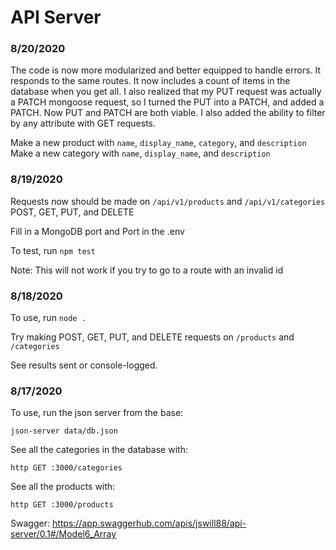 # API Server

### 8/20/2020

The code is now more modularized and better equipped to handle errors. It responds to the same routes. It now includes a count of items in the database when you get all. I also realized that my PUT request was actually a PATCH mongoose request, so I turned the PUT into a PATCH, and added a PATCH. Now PUT and PATCH are both viable. I also added the ability to filter by any attribute with GET requests. 

Make a new product with `name`, `display_name`, `category`, and `description`
Make a new category with `name`, `display_name`, and `description`

### 8/19/2020
Requests now should be made on `/api/v1/products` and `/api/v1/categories`  
POST, GET, PUT, and DELETE  

Fill in a MongoDB port and Port in the .env  

To test, run `npm test`  

Note: This will not work if you try to go to a route with an invalid id  

### 8/18/2020
To use, run `node .`  

Try making POST, GET, PUT, and DELETE requests on `/products` and `/categories`  

See results sent or console-logged. 

### 8/17/2020
To use, run the json server from the base:
```
json-server data/db.json
```
See all the categories in the database with: 
```
http GET :3000/categories
```
See all the products with: 
```
http GET :3000/products
```

Swagger: https://app.swaggerhub.com/apis/jswill88/api-server/0.1#/Model6_Array


